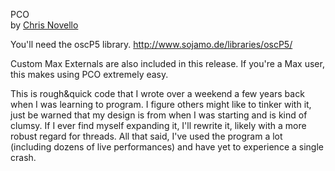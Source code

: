 PCO   
by [Chris Novello](http://chrisnovello.com)     

You'll need the oscP5 library.
http://www.sojamo.de/libraries/oscP5/

Custom Max Externals are also included in this release. If you're a Max user, this makes using PCO extremely easy.

This is rough&quick code that I wrote over a weekend a few years back when I was learning to program. I figure others might like to tinker with it, just be warned that my design is from when I was starting and is kind of clumsy. If I ever find myself expanding it, I'll rewrite it, likely with a more robust regard for threads. All that said, I've used the program a lot (including dozens of live performances) and have yet to experience a single crash.